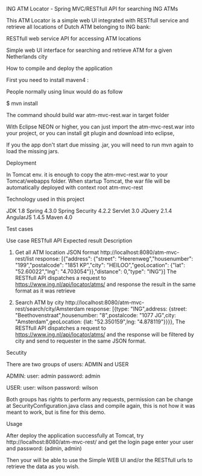 ING ATM Locator - Spring MVC/RESTfull API for searching ING ATMs

This ATM Locator is a simple web UI integrated with RESTfull service and retrieve all locations of Dutch ATM belonging to ING bank:

RESTfull web service API for accessing ATM locations

Simple web UI interface for searching and retrieve ATM for a given Netherlands city
 
How to compile  and deploy the application

First you need to install maven4 :

People normally using linux would do as follow

$ mvn install 

The command should build war atm-mvc-rest.war in target folder

With Eclipse NEON or higher, you can just import the atm-mvc-rest.war into your project, or you can install git plugin and download into eclipse,

If you the app don't start due missing .jar, you will need to run mvn again to load the missing jars.

Deployment

In Tomcat env. it is enough to copy the atm-mvc-rest.war to your Tomcat/webapps folder. When startup Tomcat, the war file will be automatically deployed with context root atm-mvc-rest

Technology used in this project

JDK 1.8
Spring 4.3.0
Spring Security 4.2.2
Servlet 3.0
JQuery 2.1.4
AngularJS 1.4.5
Maven 4.0

Test cases

Use case	RESTfull API	Expected result	Description

1. Get all ATM location JSON format	http://localhost:8080/atm-mvc-rest/list	response: [{"address": {"street": "Heerenweg","housenumber": "199","postalcode": "1851 KP","city": "HEILOO","geoLocation": {"lat": "52.60022","lng": "4.703054"}},"distance": 0,"type": "ING"}]	The RESTfull API dispatches a request to https://www.ing.nl/api/locator/atms/ and response the result in the same format as it was retrieve

2. Search ATM by city	http://localhost:8080/atm-mvc-rest/search/city/Amsterdam	response: [{type: "ING",address: {street: "Beethovenstraat",housenumber: "8",postalcode: "1077 JG",city: "Amsterdam",geoLocation: {lat: "52.350159",lng: "4.878119"}}}},	The RESTfull API dispatches a request to https://www.ing.nl/api/locator/atms/ and the response will be filtered by city and send to requester in the same JSON format.

Secutity

There are two groups of users: ADMIN and USER

ADMIN:
user: admin
password: admin

USER:
user: wilson
password: wilson

Both groups has rights to perform any requests, permission can be change at SecurityConfiguration.java class and compile again, this is not how it was meant to work, but is fine for this demo.

Usage

After deploy the application successfully at Tomcat, try http://localhost:8080/atm-mvc-rest/ and get the login page enter your user and password: (admin, admin)

Then your will be able to use the Simple WEB UI and/or the RESTfull urls to retrieve the data as you wish.
